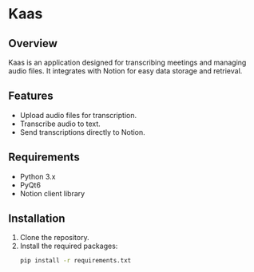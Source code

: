 # Kaas

## Overview
Kaas is an application designed for transcribing meetings and managing audio files. It integrates with Notion for easy data storage and retrieval.

## Features
- Upload audio files for transcription.
- Transcribe audio to text.
- Send transcriptions directly to Notion.

## Requirements
- Python 3.x
- PyQt6
- Notion client library

## Installation
1. Clone the repository.
2. Install the required packages:
   ```bash
   pip install -r requirements.txt
   ```


